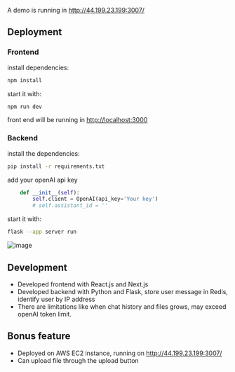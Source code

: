 A demo is running in http://44.199.23.199:3007/

## Deployment
### Frontend
install dependencies:

```bash
npm install
```

start it with:

```bash
npm run dev
```

front end will be running in <http://localhost:3000>

### Backend
install the dependencies:

```bash
pip install -r requirements.txt
```

add your openAI api key
```python
    def __init__(self):
        self.client = OpenAI(api_key='Your key')
        # self.assistant_id = ''  
```

start it with:
```bash
flask --app server run
```


![image](https://github.com/TheSaltiestFish/Awesome_GPT/assets/67789306/0e4c5ba1-1d25-4c94-956b-5cbab884f453)


## Development
+ Developed frontend with React.js and Next.js
+ Developed backend with Python and Flask, store user message in Redis, identify user by IP address
+ There are limitations like when chat history and files grows, may exceed openAI token limit.

## Bonus feature
+ Deployed on AWS EC2 instance, running on http://44.199.23.199:3007/
+ Can upload file through the upload button


